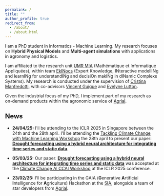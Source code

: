 ```yaml
---
permalink: /
title: ""
author_profile: true
redirect_from: 
  - /about/
  - /about.html
---
```


I am a PhD student in informatics - Machine Learning. My research focuses on **Hybrid Physical Models** and **Multi-agent simulations** with applications in agronomy and logistics. 

I am affiliated to the research unit [UMR MIA](https://mia-ps.inrae.fr/) (Mathématique et Informatique Appliquées), within team [EkINocs](https://mia-ps.inrae.fr/ekinocs) (Expert Knowledge, INteractive modellINg and learnINg for understandINg and decisiOn makINg in dINamic Complexe Systems). My research is conducted under the supervision of [Cristina Manfredotti](https://mia-ps.inrae.fr/cristina-manfredotti), with co-advisors [Vincent Guigue](https://vguigue.github.io/) and [Evelyne Lutton](http://evelyne.lutton.free.fr/).

Given the industrial focus of my PhD, I implement part of my research as on-demand products within the agronomic service of [Agrial](https://www.agrial.com/en/).

News
------
- **24/04/25:** I'll be attending to the ICLR 2025 in Singapore between the 24th and the 28th april. I'll be attending the [Tackling Climate Change with Machine Learning Workshop](https://www.climatechange.ai/events/iclr2025) the 28th april to present our paper: [**Drought forecasting using a hybrid neural architecture for integrating time series and static data**](https://www.climatechange.ai/papers/iclr2025/31).

- **05/03/25:** Our paper: [**Drought forecasting using a hybrid neural architecture for integrating time series and static data**](https://www.climatechange.ai/papers/iclr2025/31) was accepted at the [Climate Change AI CCAI Workshop](https://www.climatechange.ai/events/iclr2025) at the ICLR 2025 conference.

- **23/02/25:** I'll be participating in the GAIA (**G**enerative **A**rtificial **I**ntelligence for **A**griculture) Hackathon at the [SIA](https://www.salon-agriculture.com/), alongside a team of star developers from [Agrial](https://www.agrial.com/en/).

<!---
TODO: General Clean !!! The repository is a mess regarding my needs
--->




